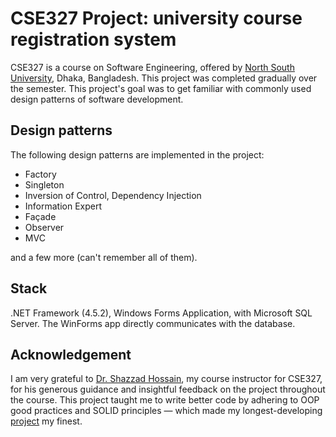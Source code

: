 # CSE327 Project: university course registration system

CSE327 is a course on Software Engineering, offered by [North South University](http://www.northsouth.edu/), Dhaka, Bangladesh. This project was completed gradually over the semester. This project's goal was to get familiar with commonly used design patterns of software development.

## Design patterns

The following design patterns are implemented in the project:

- Factory
- Singleton
- Inversion of Control, Dependency Injection
- Information Expert
- Façade
- Observer
- MVC

and a few more (can't remember all of them).

## Stack

.NET Framework (4.5.2), Windows Forms Application, with Microsoft SQL Server. The WinForms app directly communicates with the database.

## Acknowledgement

I am very grateful to [Dr. Shazzad Hossain](http://ece.northsouth.edu/people/shazzad-hosain/), my course instructor for CSE327, for his generous guidance and insightful feedback on the project throughout the course. This project taught me to write better code by adhering to OOP good practices and SOLID principles — which made my longest-developing [project](https://github.com/maacpiash/KonSchool) my finest.
